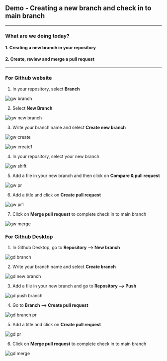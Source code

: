## Demo - Creating a new branch and check in to main branch

-------------------------------------------------------------
### What are we doing today?

#### 1. Creating a new branch in your repository

#### 2. Create, review and merge a pull request

--------------------------------------------------------------
### For Github website

1. In your repository, select **Branch**

![gw branch](https://github.com/mygclass2020/Demos/assets/145348137/a5caa1fc-da20-4ac8-b3fa-6cb42f6445b2)

2. Select **New Branch**

![gw new branch](https://github.com/mygclass2020/Demos/assets/145348137/e6f6ea33-6007-45d4-afac-ca6468292f77)

3. Write your branch name and select **Create new branch**

![gw create](https://github.com/mygclass2020/Demos/assets/145348137/c3254ab7-9ab0-4d05-a6d2-e6ae7bf7e494)

![gw create1](https://github.com/mygclass2020/Demos/assets/145348137/84d0abaa-74f5-4ea9-9890-346b0a5fe01a)

4. In your repository, select your new branch

![gw shift](https://github.com/mygclass2020/Demos/assets/145348137/3ddfbacb-a686-4584-a58c-5a42f9169c16)

5. Add a file in your new branch and then click on **Compare & pull request**

![gw pr](https://github.com/mygclass2020/Demos/assets/145348137/4f771efa-19e1-49ad-b0c8-7140721de9f5)

6. Add a title and click on **Create pull request**

![gw pr1](https://github.com/mygclass2020/Demos/assets/145348137/1776931a-5d21-43b1-81ee-4b8cfd475594)

7. Click on **Merge pull request** to complete check in to main branch

![gw merge](https://github.com/mygclass2020/Demos/assets/145348137/449d5838-ac0b-47a0-93e9-b4e42402b6fb)


### For Github Desktop

1. In Github Desktop, go to **Repository --> New branch**

![gd branch](https://github.com/mygclass2020/Demos/assets/145348137/e8f25732-c5ab-4503-8d62-9a7cbe8928e8)

2. Write your branch name and select **Create branch**

![gd new branch](https://github.com/mygclass2020/Demos/assets/145348137/2a44ade3-9950-4cba-b10b-6688800b5481)

3. Add a file in your new branch and go to **Repository --> Push**

![gd push branch](https://github.com/mygclass2020/Demos/assets/145348137/5aac2719-63db-4cc7-a657-93f897932d63)

4. Go to **Branch --> Create pull request**

![gd branch pr](https://github.com/mygclass2020/Demos/assets/145348137/b86a6c76-b300-455e-973b-44ae38fa7a8a)

5. Add a title and click on **Create pull request**

![gd pr](https://github.com/mygclass2020/Demos/assets/145348137/6bbb027e-a0f9-4631-8971-c0e844ab0ca3)

6. Click on **Merge pull request** to complete check in to main branch

![gd merge](https://github.com/mygclass2020/Demos/assets/145348137/0f5e5024-4286-4955-bbd0-b7a7275bde20)

